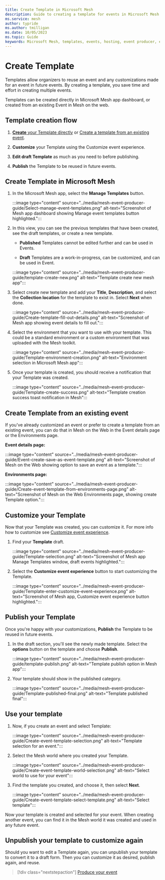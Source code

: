```yaml
---
title: Create Template in Microsoft Mesh
description: Guide to creating a template for events in Microsoft Mesh
ms.service: mesh
author: typride
ms.author: tmilligan
ms.date: 10/05/2023
ms.topic: Guide
keywords: Microsoft Mesh, templates, events, hosting, event producer, event organizer, customize
---
```


# Create Template

Templates allow organizers to reuse an event and any customizations made for an event in future events. By creating a template, you save time and effort in creating multiple events.

Templates can be created directly in Microsoft Mesh app dashboard, or created from an existing Event in Mesh on the web.

## Template creation flow

1. [**Create** your Template directly](#create-template-in-microsoft-mesh) or [Create a template from an existing event](#create-template-from-an-existing-event).

1. **Customize** your Template using the Customize event experience.

1. **Edit draft Template** as much as you need to before publishing.

1. **Publish** the Template to be reused in future events.

## Create Template in Microsoft Mesh

1. In the Microsoft Mesh app, select the **Manage Templates** button.

    :::image type="content" source="../media/mesh-event-producer-guide/Select-manage-event-templates.png" alt-text="Screenshot of Mesh app dashboard showing Manage event templates button highlighted.":::

1. In this view, you can see the previous templates that have been created, see the draft templates, or create a new template.

    - **Published** Templates cannot be edited further and can be used in Events.

    - **Draft** Templates are a work-in-progress, can be customized, and can be used in Event.

    :::image type="content" source="../media/mesh-event-producer-guide/template-create-new.png" alt-text="Template create new mesh app":::

1. Select create new template and add your **Title**, **Description**, and select the **Collection location** for the template to exist in. Select **Next** when done.

    :::image type="content" source="../media/mesh-event-producer-guide/Create-template-fill-out-details.png" alt-text="Screenshot of Mesh app showing event details to fill out.":::

1. Select the environment that you want to use with your template. This could be a standard environment or a custom environment that was uploaded with the Mesh toolkit.

    :::image type="content" source="../media/mesh-event-producer-guide/Template-environment-creation.png" alt-text="Environment selection in Microsoft Mesh app":::

1. Once your template is created, you should receive a notification that your Template was created.

    :::image type="content" source="../media/mesh-event-producer-guide/Template-create-success.png" alt-text="Template creation success toast notification in Mesh":::

## Create Template from an existing event

If you've already customized an event or prefer to create a template from an existing event, you can do that in Mesh on the Web in the Event details page or the Environments page.

**Event details page:**

:::image type="content" source="../media/mesh-event-producer-guide/Event-create-save-as-event-template.png" alt-text="Screenshot of Mesh on the Web showing option to save an event as a template.":::

**Environments page:**

:::image type="content" source="../media/mesh-event-producer-guide/Create-event-template-from-environments-page.png" alt-text="Screenshot of Mesh on the Web Environments page, showing create Template option.":::

## Customize your Template

Now that your Template was created, you can customize it. For more info how to customize see [Customize event experience](customize-event.md#customize-a-template).

1. Find your **Template** draft.

    :::image type="content" source="../media/mesh-event-producer-guide/Template-selection.png" alt-text="Screenshot of Mesh app Manage Templates window, draft events highlighted.":::

1. Select the **Customize event experience** button to start customizing the Template.

    :::image type="content" source="../media/mesh-event-producer-guide/Template-enter-customize-event-experience.png" alt-text="Screenshot of Mesh app, Customize event experience button highlighted.":::

## Publish your Template

Once you're happy with your customizations, **Publish** the Template to be reused in future events.

1. In the draft section, you'll see the newly made template. Select the **options** button on the template and choose **Publish**.

    :::image type="content" source="../media/mesh-event-producer-guide/template-publish.png" alt-text="Template publish option in Mesh app":::

1. Your template should show in the published category.

    :::image type="content" source="../media/mesh-event-producer-guide/Template-published-final.png" alt-text="Template published final":::

## Use your template

1. Now, if you create an event and select Template:

    :::image type="content" source="../media/mesh-event-producer-guide/Create-event-template-selection.png" alt-text="Template selection for an event.":::

1. Select the Mesh world where you created your Template.

    :::image type="content" source="../media/mesh-event-producer-guide/Create-event-template-world-selection.png" alt-text="Select world to use for your event":::

1. Find the template you created, and choose it, then select **Next**.

    :::image type="content" source="../media/mesh-event-producer-guide/Create-event-template-select-template.png" alt-text="Select template":::

Now your template is created and selected for your event. When creating another event, you can find it in the Mesh world it was created and used in any future event.

## Unpublish your template to customize again

Should you want to edit a Template again, you can unpublish your template to convert it to a draft form. Then you can customize it as desired, publish again, and reuse.

> [!div class="nextstepaction"]
> [Produce your event](produce-event.md)
